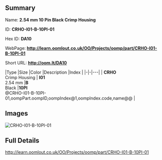 

## Summary
 
Name: __2.54 mm 10 Pin Black Crimp Housing__

ID: __CRHO-I01-B-10PI-01__

Hex ID: __DA10__

WebPage: __http://learn.oomlout.co.uk/OO/Projects/oomp/part/CRHO-I01-B-10PI-01__

Short URL: __http://oom.lt/DA10__


|Type   |Size   |Color   |Description   |Index   |
|-|-|---|
| __CRHO__ <br>Crimp Housing  | __I01__<br>2.54 mm   |__B__<br>Black    |__10PI__<br>@CRHO-I01-B-10PI-01,oompPart.oompID,oompIndex@1,oompIndex.code,name@@ |


## Images
![CRHO-I01-B-10PI-01](http://oomlout.com/oomp-gen/parts/CRHO-I01-B-10PI-01/CRHO-I01-B-10PI-01_420.jpg)

## Full Details

 http://learn.oomlout.co.uk/OO/Projects/oomp/part/CRHO-I01-B-10PI-01

